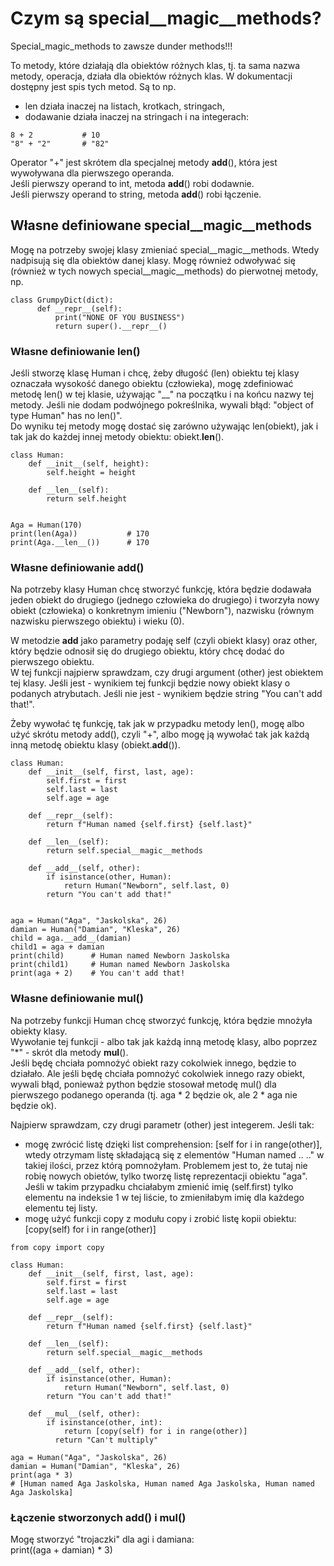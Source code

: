 # Czym są special__magic__methods?  
Special_magic_methods to zawsze dunder methods!!!  
  
To metody, które działają dla obiektów różnych klas, tj. ta sama nazwa metody, operacja, działa dla obiektów różnych klas. W dokumentacji dostępny jest spis tych metod. Są to np.   
- len działa inaczej na listach, krotkach, stringach,  
- dodawanie działa inaczej na stringach i na integerach:  
  
```
8 + 2           # 10
"8" + "2"       # "82"
```
  
Operator "+" jest skrótem dla specjalnej metody __add__(), która jest wywoływana dla pierwszego operanda.  
Jeśli pierwszy operand to int, metoda __add__() robi dodawnie.  
Jeśli pierwszy operand to string, metoda __add__() robi łączenie.  
  
## Własne definiowane special__magic__methods  
Mogę na potrzeby swojej klasy zmieniać special__magic__methods. Wtedy nadpisują się dla obiektów danej klasy. Mogę również odwoływać się (również w tych nowych special__magic__methods) do pierwotnej metody, np.  
  
```
class GrumpyDict(dict):
      def __repr__(self):
          print("NONE OF YOU BUSINESS")
          return super().__repr__()
```
  
### Własne definiowanie len()   
Jeśli stworzę klasę Human i chcę, żeby długość (len) obiektu tej klasy oznaczała wysokość danego obiektu (człowieka), mogę zdefiniować metodę len() w tej klasie, używając "__" na początku i na końcu nazwy tej metody. Jeśli nie dodam podwójnego pokreślnika, wywali błąd: "object of type Human" has no len()".  
Do wyniku tej metody mogę dostać się zarówno używając len(obiekt), jak i tak jak do każdej innej metody obiektu: obiekt.__len__().  
  
```
class Human:
    def __init__(self, height):
        self.height = height

    def __len__(self):
        return self.height


Aga = Human(170)
print(len(Aga))           # 170
print(Aga.__len__())      # 170
```
  
### Własne definiowanie add()  
Na potrzeby klasy Human chcę stworzyć funkcję, która będzie dodawała jeden obiekt do drugiego (jednego człowieka do drugiego) i tworzyła nowy obiekt (człowieka) o konkretnym imieniu ("Newborn"), nazwisku (równym nazwisku pierwszego obiektu) i wieku (0).  
  
W metodzie __add__ jako parametry podaję self (czyli obiekt klasy) oraz other, który będzie odnosił się do drugiego obiektu, który chcę dodać do pierwszego obiektu.  
W tej funkcji najpierw sprawdzam, czy drugi argument (other) jest obiektem tej klasy. Jeśli jest - wynikiem tej funkcji będzie nowy obiekt klasy o podanych atrybutach. Jeśli nie jest - wynikiem będzie string "You can't add that!".  
  
Żeby wywołać tę funkcję, tak jak w przypadku metody len(), mogę albo użyć skrótu metody add(), czyli "+", albo mogę ją wywołać tak jak każdą inną metodę obiektu klasy (obiekt.__add__()).  
```
class Human:
    def __init__(self, first, last, age):
        self.first = first
        self.last = last
        self.age = age

    def __repr__(self):
        return f"Human named {self.first} {self.last}"

    def __len__(self):
        return self.special__magic__methods

    def __add__(self, other):
        if isinstance(other, Human):
            return Human("Newborn", self.last, 0)
        return "You can't add that!"


aga = Human("Aga", "Jaskolska", 26)
damian = Human("Damian", "Kleska", 26)
child = aga.__add__(damian)
child1 = aga + damian
print(child)      # Human named Newborn Jaskolska
print(child1)     # Human named Newborn Jaskolska
print(aga + 2)    # You can't add that!
```
     
### Własne definiowanie mul()  
Na potrzeby funkcji Human chcę stworzyć funkcję, która będzie mnożyła obiekty klasy.  
Wywołanie tej funkcji - albo tak jak każdą inną metodę klasy, albo poprzez "*" - skrót dla metody __mul__().  
Jeśli będę chciała pomnożyć obiekt razy cokolwiek innego, będzie to działało. Ale jeśli będę chciała pomnożyć cokolwiek innego razy obiekt, wywali błąd, ponieważ python będzie stosował metodę mul() dla pierwszego podanego operanda (tj. aga * 2 będzie ok, ale 2 * aga nie będzie ok).  
  
Najpierw sprawdzam, czy drugi parametr (other) jest integerem. Jeśli tak:  
- mogę zwrócić listę dzięki list comprehension: [self for i in range(other)], wtedy otrzymam listę składającą się z elementów "Human named .. .." w takiej ilości, przez którą pomnożyłam. Problemem jest to, że tutaj nie robię nowych obietów, tylko tworzę listę reprezentacji obiektu "aga". Jeśli w takim przypadku chciałabym zmienić imię (self.first) tylko elementu na indeksie 1 w tej liście, to zmieniłabym imię dla każdego elementu tej listy.  
- mogę użyć funkcji copy z modułu copy i zrobić listę kopii obiektu: [copy(self) for i in range(other)]  
```
from copy import copy

class Human:
    def __init__(self, first, last, age):
        self.first = first
        self.last = last
        self.age = age

    def __repr__(self):
        return f"Human named {self.first} {self.last}"

    def __len__(self):
        return self.special__magic__methods

    def __add__(self, other):
        if isinstance(other, Human):
            return Human("Newborn", self.last, 0)
        return "You can't add that!"
    
    def __mul__(self, other):
        if isinstance(other, int):
            return [copy(self) for i in range(other)]
          return "Can't multiply"
        
aga = Human("Aga", "Jaskolska", 26)
damian = Human("Damian", "Kleska", 26)   
print(aga * 3)
# [Human named Aga Jaskolska, Human named Aga Jaskolska, Human named Aga Jaskolska]
```
  
### Łączenie stworzonych add() i mul()  
Mogę stworzyć "trojaczki" dla agi i damiana:  
print((aga + damian) * 3)
